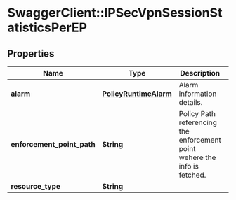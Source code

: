 # SwaggerClient::IPSecVpnSessionStatisticsPerEP

## Properties
Name | Type | Description | Notes
------------ | ------------- | ------------- | -------------
**alarm** | [**PolicyRuntimeAlarm**](PolicyRuntimeAlarm.md) | Alarm information details. | [optional] 
**enforcement_point_path** | **String** | Policy Path referencing the enforcement point wehere the info is fetched.  | [optional] 
**resource_type** | **String** |  | 


